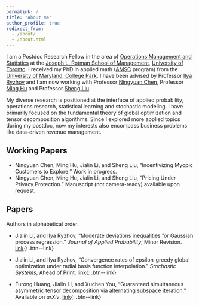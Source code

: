 ```yaml
---
permalink: /
title: "About me"
author_profile: true
redirect_from: 
  - /about/
  - /about.html
---
```


I am a Postdoc Research Fellow in the area of [Operations Management and Statistics](https://www.rotman.utoronto.ca/FacultyAndResearch/AcademicAreas/OperationsManagement/OM_Faculty) at the [Joseph L. Rotman School of Management](https://www.rotman.utoronto.ca/), [University of Toronto](https://www.utoronto.ca/). I received my PhD in applied math ([AMSC](https://amsc.umd.edu/) program) from the [University of Maryland, College Park](https://www.umd.edu/). I have been advised by Professor [Ilya Ryzhov](https://sites.google.com/umd.edu/iryzhov/home) and I am now working with Professor [Ningyuan Chen](http://individual.utoronto.ca/ningyuanchen/), Professor [Ming Hu](http://individual.utoronto.ca/minghu/) and Professor [Sheng Liu](https://sites.google.com/site/thushengliu/). 

My diverse research is positioned at the interface of applied probability, operations research, statistical learning and stochastic modeling. I have primarily focused on the fundamental theory of global optimization and tensor decomposition algorithms. Since I explored more applied topics during my postdoc, now my interests also encompass business problems like data-driven revenue management. 

## Working Papers

* Ningyuan Chen, Ming Hu, Jialin Li, and Sheng Liu, “Incentivizing Myopic Customers to Explore.” Work in progress.
* Ningyuan Chen, Ming Hu, Jialin Li, and Sheng Liu, “Pricing Under Privacy Protection.” Manuscript (not camera-ready) available upon request. 


## Papers
Authors in alphabetical order.

* Jialin Li, and Ilya Ryzhov, “Moderate deviations inequalities for Gaussian process regression.” _Journal of Applied Probability_, Minor Revision.
[link](/files/2022_LiRy_gaussian.pdf){: .btn--link}

* Jialin Li, and Ilya Ryzhov, “Convergence rates of epsilon-greedy global optimization under radial basis function interpolation.” _Stochastic Systems_, Ahead of Print.
[link](https://doi.org/10.1287/stsy.2022.0096){: .btn--link}

* Furong Huang, Jialin Li, and Xuchen You, “Guaranteed simultaneous asymmetric tensor decomposition via alternating subspace iteration.” Available on _arXiv_.
[link](https://arxiv.org/abs/1805.10348){: .btn--link}
